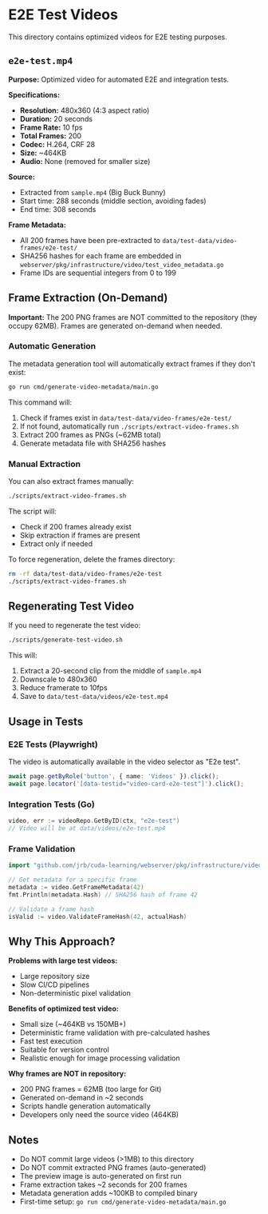 # E2E Test Videos

This directory contains optimized videos for E2E testing purposes.

## `e2e-test.mp4`

**Purpose:** Optimized video for automated E2E and integration tests.

**Specifications:**
- **Resolution:** 480x360 (4:3 aspect ratio)
- **Duration:** 20 seconds
- **Frame Rate:** 10 fps
- **Total Frames:** 200
- **Codec:** H.264, CRF 28
- **Size:** ~464KB
- **Audio:** None (removed for smaller size)

**Source:**
- Extracted from `sample.mp4` (Big Buck Bunny)
- Start time: 288 seconds (middle section, avoiding fades)
- End time: 308 seconds

**Frame Metadata:**
- All 200 frames have been pre-extracted to `data/test-data/video-frames/e2e-test/`
- SHA256 hashes for each frame are embedded in `webserver/pkg/infrastructure/video/test_video_metadata.go`
- Frame IDs are sequential integers from 0 to 199

## Frame Extraction (On-Demand)

**Important:** The 200 PNG frames are NOT committed to the repository (they occupy 62MB).
Frames are generated on-demand when needed.

### Automatic Generation

The metadata generation tool will automatically extract frames if they don't exist:

```bash
go run cmd/generate-video-metadata/main.go
```

This command will:
1. Check if frames exist in `data/test-data/video-frames/e2e-test/`
2. If not found, automatically run `./scripts/extract-video-frames.sh`
3. Extract 200 frames as PNGs (~62MB total)
4. Generate metadata file with SHA256 hashes

### Manual Extraction

You can also extract frames manually:

```bash
./scripts/extract-video-frames.sh
```

The script will:
- Check if 200 frames already exist
- Skip extraction if frames are present
- Extract only if needed

To force regeneration, delete the frames directory:

```bash
rm -rf data/test-data/video-frames/e2e-test
./scripts/extract-video-frames.sh
```

## Regenerating Test Video

If you need to regenerate the test video:

```bash
./scripts/generate-test-video.sh
```

This will:
1. Extract a 20-second clip from the middle of `sample.mp4`
2. Downscale to 480x360
3. Reduce framerate to 10fps
4. Save to `data/test-data/videos/e2e-test.mp4`

## Usage in Tests

### E2E Tests (Playwright)
The video is automatically available in the video selector as "E2e test".

```typescript
await page.getByRole('button', { name: 'Videos' }).click();
await page.locator('[data-testid="video-card-e2e-test"]').click();
```

### Integration Tests (Go)
```go
video, err := videoRepo.GetByID(ctx, "e2e-test")
// Video will be at data/videos/e2e-test.mp4
```

### Frame Validation
```go
import "github.com/jrb/cuda-learning/webserver/pkg/infrastructure/video"

// Get metadata for a specific frame
metadata := video.GetFrameMetadata(42)
fmt.Println(metadata.Hash) // SHA256 hash of frame 42

// Validate a frame hash
isValid := video.ValidateFrameHash(42, actualHash)
```

## Why This Approach?

**Problems with large test videos:**
- Large repository size
- Slow CI/CD pipelines
- Non-deterministic pixel validation

**Benefits of optimized test video:**
- Small size (~464KB vs 150MB+)
- Deterministic frame validation with pre-calculated hashes
- Fast test execution
- Suitable for version control
- Realistic enough for image processing validation

**Why frames are NOT in repository:**
- 200 PNG frames = 62MB (too large for Git)
- Generated on-demand in ~2 seconds
- Scripts handle generation automatically
- Developers only need the source video (464KB)

## Notes

- Do NOT commit large videos (>1MB) to this directory
- Do NOT commit extracted PNG frames (auto-generated)
- The preview image is auto-generated on first run
- Frame extraction takes ~2 seconds for 200 frames
- Metadata generation adds ~100KB to compiled binary
- First-time setup: `go run cmd/generate-video-metadata/main.go`

